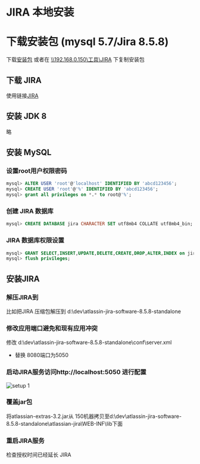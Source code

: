 # JIRA 本地安装

# 下载安装包 (mysql 5.7/Jira 8.5.8)
下载[安装包](https://www.atlassian.com/software/jira/download) 或者在 [\\\\192.168.0.150\工具\JIRA](#) 下复制安装包

## 下载 JIRA
使用链接[JIRA](https://www.atlassian.com/software/jira/download)

## 安装 JDK 8
略

## 安装 MySQL
### 设置root用户权限密码
```sql
mysql> ALTER USER 'root'@'localhost' IDENTIFIED BY 'abcd123456';
mysql> CREATE USER 'root'@'%' IDENTIFIED BY 'abcd123456';
mysql> grant all privileges on *.* to root@'%';
```

### 创建 JIRA 数据库
```sql
mysql> CREATE DATABASE jira CHARACTER SET utf8mb4 COLLATE utf8mb4_bin;
```

### JIRA 数据库权限设置
```sql
mysql> GRANT SELECT,INSERT,UPDATE,DELETE,CREATE,DROP,ALTER,INDEX on jira.* TO 'jira'@'%' IDENTIFIED BY 'abcd123456';
mysql> flush privileges;
```

## 安装JIRA
### 解压JIRA到<JIRA root>
比如把JIRA 压缩包解压到 d:\dev\atlassin-jira-software-8.5.8-standalone

### 修改应用端口避免和现有应用冲突
修改 d:\dev\atlassin-jira-software-8.5.8-standalone\conf\server.xml
* 替换 8080端口为5050

### 启动JIRA服务访问http://localhost:5050 进行配置

![setup 1](pic/p1.png)

### 覆盖jar包
将atlassian-extras-3.2.jar从 150机器拷贝至d:\dev\atlassin-jira-software-8.5.8-standalone\atlassian-jira\WEB-INF\lib下面

### 重启JIRA服务
检查授权时间已经延长
JIRA

